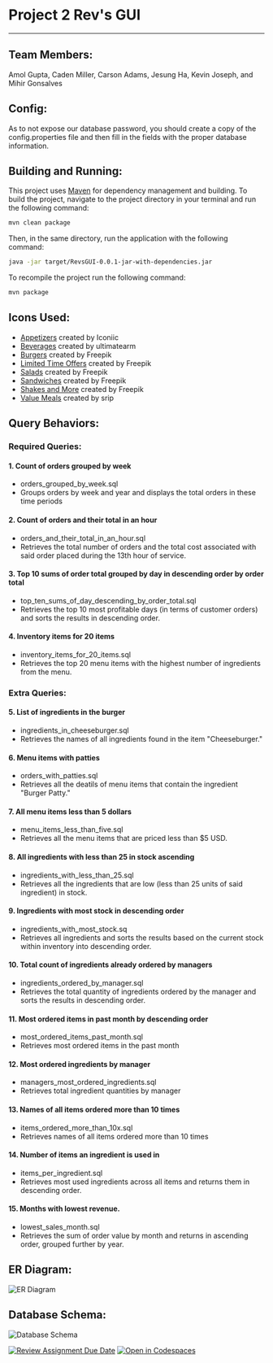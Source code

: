 # Project 2 Rev's GUI
-----


## Team Members:
Amol Gupta, Caden Miller, Carson Adams, Jesung Ha, Kevin Joseph, and Mihir Gonsalves

## Config:
As to not expose our database password, you should create a copy of the config.properties file and then fill in the fields with the proper database information.

## Building and Running:
This project uses [Maven](https://maven.apache.org/download.cgi) for dependency management and building. To build the project, navigate to the project directory in your terminal and run the following command:

```bash
mvn clean package
```
Then, in the same directory, run the application with the following command:
```bash
java -jar target/RevsGUI-0.0.1-jar-with-dependencies.jar
```
To recompile the project run the following command:
```bash
mvn package
```

## Icons Used:
- [Appetizers](https://www.flaticon.com/free-icons/appetizer) created by Iconiic
- [Beverages](https://www.flaticon.com/free-icons/beverage) created by ultimatearm
- [Burgers](https://www.flaticon.com/free-icons/burger) created by Freepik
- [Limited Time Offers](https://www.flaticon.com/free-icons/offer) created by Freepik
- [Salads](https://www.flaticon.com/free-icons/salad) created by Freepik
- [Sandwiches](https://www.flaticon.com/free-icons/sandwich) created by Freepik
- [Shakes and More](https://www.flaticon.com/free-icons/milk-shake) created by Freepik
- [Value Meals](https://www.flaticon.com/free-icons/value) created by srip

## Query Behaviors:

### Required Queries:
#### 1. Count of orders grouped by week
- orders_grouped_by_week.sql
- Groups orders by week and year and displays the total orders in these time periods

#### 2. Count of orders and their total in an hour
- orders_and_their_total_in_an_hour.sql
- Retrieves the total number of orders and the total cost associated with said order placed during the 13th hour of service.

#### 3. Top 10 sums of order total grouped by day in descending order by order total
- top_ten_sums_of_day_descending_by_order_total.sql
- Retrieves the top 10 most profitable days (in terms of customer orders) and sorts the results in descending order.

#### 4. Inventory items for 20 items
- inventory_items_for_20_items.sql
- Retrieves the top 20 menu items with the highest number of ingredients from the menu.

### Extra Queries:
#### 5. List of ingredients in the burger
- ingredients_in_cheeseburger.sql
- Retrieves the names of all ingredients found in the item "Cheeseburger."

#### 6. Menu items with patties
- orders_with_patties.sql
- Retrieves all the deatils of menu items that contain the ingredient "Burger Patty."

#### 7. All menu items less than 5 dollars
- menu_items_less_than_five.sql
- Retrieves all the menu items that are priced less than $5 USD.

#### 8. All ingredients with less than 25 in stock ascending
- ingredients_with_less_than_25.sql
- Retrieves all the ingredients that are low (less than 25 units of said ingredient) in stock.

#### 9. Ingredients with most stock in descending order
- ingredients_with_most_stock.sq
- Retrieves all ingredients and sorts the results based on the current stock within inventory into descending order.

#### 10. Total count of ingredients already ordered by managers
- ingredients_ordered_by_manager.sql
- Retrieves the total quantity of ingredients ordered by the manager and sorts the results in descending order.

#### 11. Most ordered items in past month by descending order
- most_ordered_items_past_month.sql
- Retrieves most ordered items in the past month

#### 12. Most ordered ingredients by manager
- managers_most_ordered_ingredients.sql
- Retrieves total ingredient quantities by manager

#### 13. Names of all items ordered more than 10 times
- items_ordered_more_than_10x.sql
- Retrieves names of all items ordered more than 10 times

#### 14. Number of items an ingredient is used in
- items_per_ingredient.sql
- Retrieves most used ingredients across all items and returns them in descending order.

#### 15. Months with lowest revenue.
- lowest_sales_month.sql
- Retrieves the sum of order value by month and returns in ascending order, grouped further by year.


## ER Diagram:
![ER Diagram](https://github.com/csce-315-331-2024a/project-2-database-gui-905-1/blob/dev/images/ERD.png?raw=true)


## Database Schema:
![Database Schema](https://github.com/csce-315-331-2024a/project-2-database-gui-905-1/blob/dev/images/schema.png?raw=true)


[![Review Assignment Due Date](https://classroom.github.com/assets/deadline-readme-button-24ddc0f5d75046c5622901739e7c5dd533143b0c8e959d652212380cedb1ea36.svg)](https://classroom.github.com/a/7JP64vQQ)
[![Open in Codespaces](https://classroom.github.com/assets/launch-codespace-7f7980b617ed060a017424585567c406b6ee15c891e84e1186181d67ecf80aa0.svg)](https://classroom.github.com/open-in-codespaces?assignment_repo_id=13882821)
